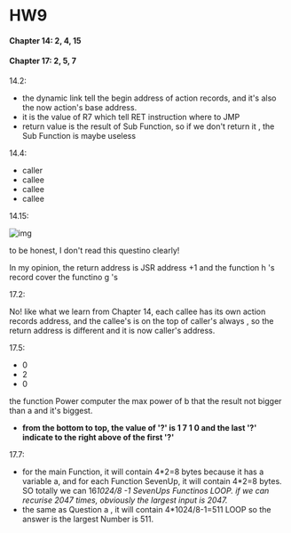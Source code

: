 # HW9



#### Chapter 14: 2, 4, 15

#### Chapter 17: 2, 5, 7



14.2:

- the dynamic link tell the begin address of action records, and it's also the now action's base address.
- it is the value of R7 which tell RET instruction where to JMP
- return value is the result of Sub Function, so if we don't return it , the Sub Function is maybe useless



14.4:

- caller
- callee
-  callee
- callee



14.15:

![img](https://cdn.raynor.top/typora/202007/24/002654-930663.jpeg)

to be honest, I don't read this questino clearly!

In my opinion, the return address is JSR address +1 and the function h 's record  cover the functino g 's





17.2:

No! like what we learn from Chapter 14, each callee has its own action records address, and the callee's is on the top of caller's always , so the return address is different and it is now caller's address.



17.5:

- 0
- 2
- 0

the function Power computer the max power of b that the result not bigger than a and it's biggest.

- **from the bottom to top, the value of '?' is 1 7 1 0 and the last '?' indicate to the right above of the first '?'**



17.7:

- for the main Function, it will contain 4\*2=8 bytes because it has a variable a, and for each Function SevenUp, it will contain 4\*2=8 bytes. SO totally we can 16*1024/8 -1 SevenUps Functinos LOOP. if we can recurise 2047 times, obviously the largest input is 2047.*
- the same as Question a , it will contain 4*1024/8-1=511 LOOP so the answer is the largest Number is 511.

